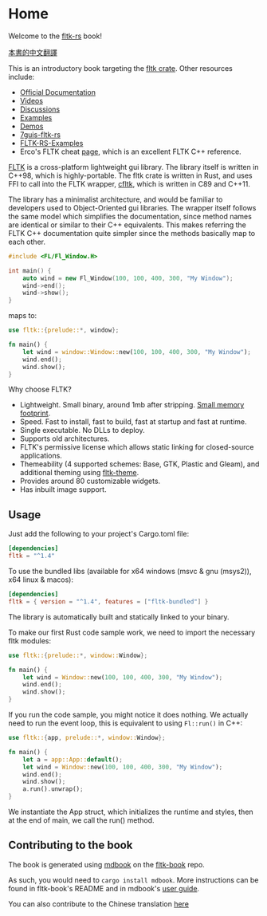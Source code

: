 # Home

Welcome to the [fltk-rs](https://github.com/fltk-rs/fltk-rs) book!

[本書的中文翻譯](https://flatig.vip/fltk-book-zh)

This is an introductory book targeting the [fltk crate](https://crates.io/crates/fltk). Other resources include:
- [Official Documentation](https://docs.rs/fltk)
- [Videos](https://github.com/fltk-rs/fltk-rs#tutorials)
- [Discussions](https://github.com/fltk-rs/fltk-rs/discussions)
- [Examples](https://github.com/fltk-rs/fltk-rs/tree/master/fltk/examples)
- [Demos](https://github.com/fltk-rs/demos)
- [7guis-fltk-rs](https://github.com/tdryer/7guis-fltk-rs)
- [FLTK-RS-Examples](https://github.com/wyhinton/FLTK-RS-Examples)
- Erco's FLTK cheat [page](http://seriss.com/people/erco/fltk/), which is an excellent FLTK C++ reference. 

[FLTK](https://github.com/fltk/fltk) is a cross-platform lightweight gui library.
The library itself is written in C++98, which is highly-portable. The fltk crate is written in Rust, and uses FFI to call into the FLTK wrapper, [cfltk](https://github.com/MoAlyousef/cfltk), which is written in C89 and C++11.

The library has a minimalist architecture, and would be familiar to developers used to Object-Oriented gui libraries. The wrapper itself follows the same model which simplifies the documentation, since method names are identical or similar to their C++ equivalents. This makes referring the FLTK C++ documentation quite simpler since the methods basically map to each other.

```c++
#include <FL/Fl_Window.H>

int main() {
    auto wind = new Fl_Window(100, 100, 400, 300, "My Window");
    wind->end();
    wind->show();
}
```
maps to:
```rust
use fltk::{prelude::*, window};

fn main() {
    let wind = window::Window::new(100, 100, 400, 300, "My Window");
    wind.end();
    wind.show();
}
```

Why choose FLTK?
- Lightweight. Small binary, around 1mb after stripping. [Small memory footprint](https://szibele.com/memory-footprint-of-gui-toolkits/).
- Speed. Fast to install, fast to build, fast at startup and fast at runtime.
- Single executable. No DLLs to deploy.
- Supports old architectures.
- FLTK's permissive license which allows static linking for closed-source applications.
- Themeability (4 supported schemes: Base, GTK, Plastic and Gleam), and additional theming using [fltk-theme](https://crates.io/crates/fltk-theme).
- Provides around 80 customizable widgets.
- Has inbuilt image support.

## Usage

Just add the following to your project's Cargo.toml file:
```toml
[dependencies]
fltk = "^1.4"
```

To use the bundled libs (available for x64 windows (msvc & gnu (msys2)), x64 linux & macos):
```toml
[dependencies]
fltk = { version = "^1.4", features = ["fltk-bundled"] }
```

The library is automatically built and statically linked to your binary.

To make our first Rust code sample work, we need to import the necessary fltk modules:
```rust
use fltk::{prelude::*, window::Window};

fn main() {
    let wind = Window::new(100, 100, 400, 300, "My Window");
    wind.end();
    wind.show();
}
```

If you run the code sample, you might notice it does nothing. We actually need to run the event loop, this is equivalent to using `Fl::run()` in C++:
```rust
use fltk::{app, prelude::*, window::Window};

fn main() {
    let a = app::App::default();
    let wind = Window::new(100, 100, 400, 300, "My Window");
    wind.end();
    wind.show();
    a.run().unwrap();
}
```
We instantiate the App struct, which initializes the runtime and styles, then at the end of main, we call the run() method.

## Contributing to the book
The book is generated using [mdbook](https://github.com/rust-lang/mdBook) on the [fltk-book](https://github.com/fltk-rs/fltk-book) repo.

As such, you would need to `cargo install mdbook`. More instructions can be found in fltk-book's README and in mdbook's [user guide](https://rust-lang.github.io/mdBook/).

You can also contribute to the Chinese translation [here](https://github.com/Flatigers/fltk-book-zh)
